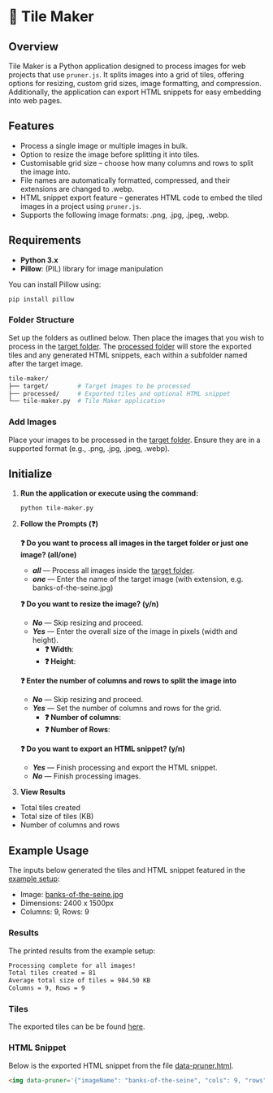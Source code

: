 # 🧩 Tile Maker

## Overview

Tile Maker is a Python application designed to process images for web projects that use `pruner.js`. It splits images into a grid of tiles, offering options for resizing, custom grid sizes, image formatting, and compression. Additionally, the application can export HTML snippets for easy embedding into web pages.

## Features

- Process a single image or multiple images in bulk.
- Option to resize the image before splitting it into tiles.
- Customisable grid size – choose how many columns and rows to split the image into.
- File names are automatically formatted, compressed, and their extensions are changed to .webp.
- HTML snippet export feature – generates HTML code to embed the tiled images in a project using `pruner.js`.
- Supports the following image formats: .png, .jpg, .jpeg, .webp.

## Requirements

- **Python 3.x**
- **Pillow**: (PIL) library for image manipulation

You can install Pillow using:

```bash
pip install pillow
```

### Folder Structure

Set up the folders as outlined below. Then place the images that you wish to process in the [target folder](/tools/tile-maker/target/). The [processed folder](/tools/tile-maker/processed/) will store the exported tiles and any generated HTML snippets, each within a subfolder named after the target image.

```bash
tile-maker/
├── target/        # Target images to be processed
├── processed/     # Exported tiles and optional HTML snippet
└── tile-maker.py  # Tile Maker application
```

### Add Images

Place your images to be processed in the [target folder](/tools/tile-maker/target/). Ensure they are in a supported format (e.g., .png, .jpg, .jpeg, .webp).

## Initialize

1. **Run the application or execute using the command:**

    ```
    python tile-maker.py
    ```

2. **Follow the Prompts (❓)**

    **❓ Do you want to process all images in the target folder or just one image? (all/one)**
    - ***all*** — Process all images inside the [target folder](/tools/tile-maker/target/).
    - ***one*** —  Enter the name of the target image (with extension, e.g. banks-of-the-seine.jpg)

    **❓ Do you want to resize the image? (y/n)**
    - ***No*** — Skip resizing and proceed.
    - ***Yes*** — Enter the overall size of the image in pixels (width and height).
      - **❓ Width**:
      - **❓ Height**:

    **❓ Enter the number of columns and rows to split the image into**
    - ***No*** — Skip resizing and proceed.
    - ***Yes*** — Set the number of columns and rows for the grid.
      - **❓ Number of columns**:
      - **❓ Number of Rows**:
    
    **❓ Do you want to export an HTML snippet? (y/n)**
    - ***Yes*** — Finish processing and export the HTML snippet.
    - ***No*** — Finish processing images.

3.	**View Results**
  - Total tiles created
  - Total size of tiles (KB)
  - Number of columns and rows

## Example Usage

The inputs below generated the tiles and HTML snippet featured in the [example setup](/README.md#example-installation):

- Image: [banks-of-the-seine.jpg](/tools/tile-maker/target/banks-of-the-seine.jpg)
- Dimensions: 2400 x 1500px
- Columns: 9, Rows: 9

### Results

The printed results from the example setup:

```bash
Processing complete for all images!
Total tiles created = 81
Average total size of tiles = 984.50 KB
Columns = 9, Rows = 9
```

### Tiles

The exported tiles can be be found [here](/tools/tile-maker/processed/banks-of-the-seine/).

### HTML Snippet

Below is the exported HTML snippet from the file [data-pruner.html](/tools/tile-maker/processed/banks-of-the-seine/data-pruner.html).

```html
<img data-pruner='{"imageName": "banks-of-the-seine", "cols": 9, "rows": 9, "imagePath": "your-path-here/"}' alt="" loading="lazy">
```